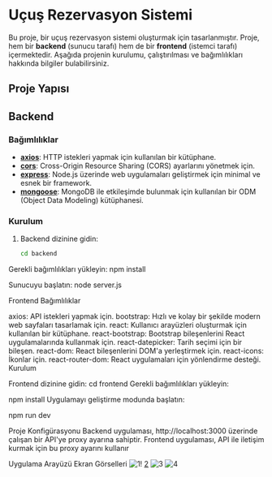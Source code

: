 
# Uçuş Rezervasyon Sistemi

Bu proje, bir uçuş rezervasyon sistemi oluşturmak için tasarlanmıştır. Proje, hem bir **backend** (sunucu tarafı) hem de bir **frontend** (istemci tarafı) içermektedir. Aşağıda projenin kurulumu, çalıştırılması ve bağımlılıkları hakkında bilgiler bulabilirsiniz.

## Proje Yapısı
## Backend

### Bağımlılıklar

- **[axios](https://axios-http.com/)**: HTTP istekleri yapmak için kullanılan bir kütüphane.
- **[cors](https://github.com/expressjs/cors)**: Cross-Origin Resource Sharing (CORS) ayarlarını yönetmek için.
- **[express](https://expressjs.com/)**: Node.js üzerinde web uygulamaları geliştirmek için minimal ve esnek bir framework.
- **[mongoose](https://mongoosejs.com/)**: MongoDB ile etkileşimde bulunmak için kullanılan bir ODM (Object Data Modeling) kütüphanesi.

### Kurulum

1. Backend dizinine gidin:
   ```bash
   cd backend

Gerekli bağımlılıkları yükleyin:
npm install

Sunucuyu başlatın:
node server.js

Frontend
Bağımlılıklar

axios: API istekleri yapmak için.
bootstrap: Hızlı ve kolay bir şekilde modern web sayfaları tasarlamak için.
react: Kullanıcı arayüzleri oluşturmak için kullanılan bir kütüphane.
react-bootstrap: Bootstrap bileşenlerini React uygulamalarında kullanmak için.
react-datepicker: Tarih seçimi için bir bileşen.
react-dom: React bileşenlerini DOM'a yerleştirmek için.
react-icons: İkonlar için.
react-router-dom: React uygulamaları için yönlendirme desteği.
Kurulum

Frontend dizinine gidin:
cd frontend
Gerekli bağımlılıkları yükleyin:

npm install
Uygulamayı geliştirme modunda başlatın:

npm run dev

Proje Konfigürasyonu
Backend uygulaması, http://localhost:3000 üzerinde çalışan bir API'ye proxy ayarına sahiptir. Frontend uygulaması, API ile iletişim kurmak için bu proxy ayarını kullanır

Uygulama Arayüzü Ekran Görselleri
![1](https://github.com/user-attachments/assets/14dfa7f3-d8cb-472e-8c65-2d577aa07fd0)!
[2](https://github.com/user-attachments/assets/78a71ef4-24a3-43be-8d1c-f16d01a98f95)
![3](https://github.com/user-attachments/assets/576832ba-0b21-4519-bacc-d1c4ab1bb79d)
![4](https://github.com/user-attachments/assets/e734d94d-edd8-42d7-b830-56d70503276f)

